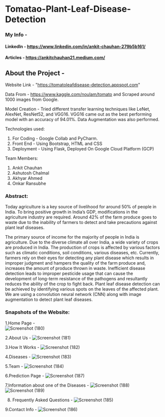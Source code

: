 # Tomatao-Plant-Leaf-Disease-Detection

### My Info - 
#### LinkedIn - https://www.linkedin.com/in/ankit-chauhan-279b5b161/
#### Articles - https://ankitchauhan21.medium.com/

## About the Project - 

Website Link - "https://tomatoleafdisease-detection.appspot.com"

Data From - https://www.kaggle.com/noulam/tomato and Scraped around 1000 images from Google.

Model Creation - Tried different transfer learning techniques like LeNet, AlexNet, ResNet52, and VGG16. VGG16 came out as the best performing model with an accuracy of 94.01%.
Data Augmentation was also performed.

Technologies used:
1. For Coding - Google Collab and PyCharm.
2. Front End - Using Bootstrap, HTML and CSS
3. Deployment - Using Flask, Deployed On Google Cloud Platform (GCP)

Team Members:
1. Ankit Chauhan
2. Ashutosh Chalmal
3. Akhyar Ahmed
4. Onkar Ransubhe


### Abstract: 

Today agriculture is a key source of livelihood for around 50% of people in India. To bring positive growth in India’s GDP, modifications in the agriculture industry are required. Around 42% of the farm produce goes to waste due to the inability of farmers to detect and take precautions against plant leaf diseases. 

The primary source of income for the majority of people in India is agriculture. Due to the diverse climate all over India, a wide variety of crops are produced in India. The production of crops is affected by various factors such as climatic conditions, soil conditions, various diseases, etc. Currently, farmers rely on their eyes for detecting any plant disease which results in improper judgment and hampers the quality of the farm produce and, increases the amount of produce thrown in waste. Inefficient disease detection leads to improper pesticide usage that can cause the development of long-term resistance of the pathogens and resultantly reduces the ability of the crop to fight back. Plant leaf disease detection can be achieved by identifying various spots on the leaves of the affected plant. We are using a convolution neural network (CNN) along with image augmentation to detect plant leaf diseases.

### Snapshots of the Website:
1.Home Page -  
![Screenshot (180)](https://user-images.githubusercontent.com/66133163/113390359-2c7ecf00-93af-11eb-8dac-2cdb5e36bae5.png)

2.About Us -
![Screenshot (181)](https://user-images.githubusercontent.com/66133163/113390439-57692300-93af-11eb-9aec-13dda63b3562.png)

3.How It Works - 
![Screenshot (182)](https://user-images.githubusercontent.com/66133163/113390485-72d42e00-93af-11eb-9882-3a005950c960.png)

4.Diseases - 
![Screenshot (183)](https://user-images.githubusercontent.com/66133163/113390501-7cf62c80-93af-11eb-9771-5c52a83e9772.png)

5.Team - 
![Screenshot (184)](https://user-images.githubusercontent.com/66133163/113390523-8a131b80-93af-11eb-975c-3de1422c5956.png)

6.Prediction Page - 
![Screenshot (187)](https://user-images.githubusercontent.com/66133163/113390554-99926480-93af-11eb-9032-200675e0f3a4.png)

7.Information about one of the Diseases - 
![Screenshot (188)](https://user-images.githubusercontent.com/66133163/113390590-ab740780-93af-11eb-89bf-e316a64289ca.png)
![Screenshot (189)](https://user-images.githubusercontent.com/66133163/113390617-b9298d00-93af-11eb-8b3c-2b7a5e608719.png)

8. Frequently Asked Questions - 
![Screenshot (185)](https://user-images.githubusercontent.com/66133163/113390696-dcecd300-93af-11eb-912e-b8cf714a4123.png)

9.Contact Info - 
![Screenshot (186)](https://user-images.githubusercontent.com/66133163/113390725-e8d89500-93af-11eb-8bcf-34a6cddb19c1.png)



